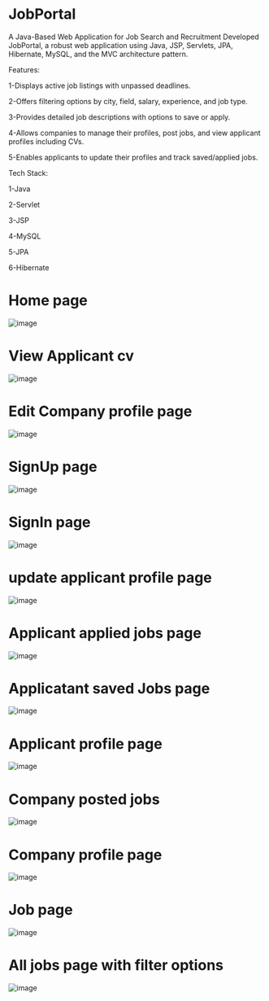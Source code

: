 # JobPortal

A Java-Based Web Application for Job Search and Recruitment
Developed JobPortal, a robust web application using Java, JSP, Servlets, JPA, Hibernate, MySQL, and the MVC architecture pattern.

Features:

1-Displays active job listings with unpassed deadlines.

2-Offers filtering options by city, field, salary, experience, and job type.

3-Provides detailed job descriptions with options to save or apply.

4-Allows companies to manage their profiles, post jobs, and view applicant profiles including CVs.

5-Enables applicants to update their profiles and track saved/applied jobs.

Tech Stack:

1-Java

2-Servlet

3-JSP

4-MySQL

5-JPA

6-Hibernate


# Home page 
![image](https://github.com/user-attachments/assets/d6dead4d-046d-473c-8d51-f1181ca4e063)
# View Applicant cv
![image](https://github.com/user-attachments/assets/b8f0fe16-f791-493d-8d6a-2da0c39f751a)
# Edit Company profile page
![image](https://github.com/user-attachments/assets/40044ec7-abaa-4f80-862d-44c9eab9434f)
# SignUp page
![image](https://github.com/user-attachments/assets/5bb10706-1bba-4fe5-a4f1-5bc0f4059ac6)
# SignIn page
![image](https://github.com/user-attachments/assets/d13932b1-0a2d-4904-a8f1-ad169984eb65)
# update applicant profile page
![image](https://github.com/user-attachments/assets/b5ba84da-68fe-49d9-8534-734f993c8b53)
# Applicant applied jobs page
![image](https://github.com/user-attachments/assets/0b75de5b-67be-4cd6-91f3-8233c48dddc0)
# Applicatant saved Jobs page
![image](https://github.com/user-attachments/assets/d2e8640c-ecfc-4180-a9d2-285e984bffba)
# Applicant profile page
![image](https://github.com/user-attachments/assets/be4c5989-6a7c-442e-9f57-12956d0cb1bc)
# Company posted jobs 
![image](https://github.com/user-attachments/assets/2b5045b3-ff6f-4f15-9be0-29076fc617a3)
# Company profile page
![image](https://github.com/user-attachments/assets/4cef7019-0114-49a8-a369-f666179eb8fa)
# Job page
![image](https://github.com/user-attachments/assets/9825067d-c48f-4220-b5f5-314eaf8ada95)
# All jobs page with filter options 
![image](https://github.com/user-attachments/assets/4b27401b-f16b-4369-b893-e4b2494391aa)












